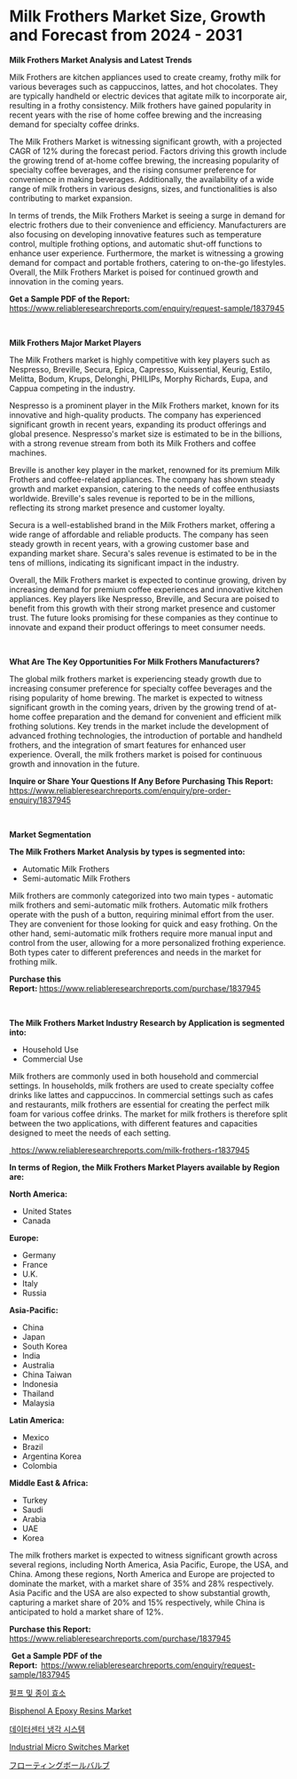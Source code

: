 <p><h1>Milk Frothers Market Size, Growth and Forecast from 2024 - 2031</h1></p><p><strong>Milk Frothers Market Analysis and Latest Trends</strong></p>
<p><p>Milk Frothers are kitchen appliances used to create creamy, frothy milk for various beverages such as cappuccinos, lattes, and hot chocolates. They are typically handheld or electric devices that agitate milk to incorporate air, resulting in a frothy consistency. Milk frothers have gained popularity in recent years with the rise of home coffee brewing and the increasing demand for specialty coffee drinks.</p><p>The Milk Frothers Market is witnessing significant growth, with a projected CAGR of 12% during the forecast period. Factors driving this growth include the growing trend of at-home coffee brewing, the increasing popularity of specialty coffee beverages, and the rising consumer preference for convenience in making beverages. Additionally, the availability of a wide range of milk frothers in various designs, sizes, and functionalities is also contributing to market expansion.</p><p>In terms of trends, the Milk Frothers Market is seeing a surge in demand for electric frothers due to their convenience and efficiency. Manufacturers are also focusing on developing innovative features such as temperature control, multiple frothing options, and automatic shut-off functions to enhance user experience. Furthermore, the market is witnessing a growing demand for compact and portable frothers, catering to on-the-go lifestyles. Overall, the Milk Frothers Market is poised for continued growth and innovation in the coming years.</p></p>
<p><strong>Get a Sample PDF of the Report:&nbsp;</strong> <a href="https://www.reliableresearchreports.com/enquiry/request-sample/1837945">https://www.reliableresearchreports.com/enquiry/request-sample/1837945</a></p>
<p>&nbsp;</p>
<p><strong>Milk Frothers Major Market Players</strong></p>
<p><p>The Milk Frothers market is highly competitive with key players such as Nespresso, Breville, Secura, Epica, Capresso, Kuissential, Keurig, Estilo, Melitta, Bodum, Krups, Delonghi, PHILIPs, Morphy Richards, Eupa, and Cappua competing in the industry.</p><p>Nespresso is a prominent player in the Milk Frothers market, known for its innovative and high-quality products. The company has experienced significant growth in recent years, expanding its product offerings and global presence. Nespresso's market size is estimated to be in the billions, with a strong revenue stream from both its Milk Frothers and coffee machines.</p><p>Breville is another key player in the market, renowned for its premium Milk Frothers and coffee-related appliances. The company has shown steady growth and market expansion, catering to the needs of coffee enthusiasts worldwide. Breville's sales revenue is reported to be in the millions, reflecting its strong market presence and customer loyalty.</p><p>Secura is a well-established brand in the Milk Frothers market, offering a wide range of affordable and reliable products. The company has seen steady growth in recent years, with a growing customer base and expanding market share. Secura's sales revenue is estimated to be in the tens of millions, indicating its significant impact in the industry.</p><p>Overall, the Milk Frothers market is expected to continue growing, driven by increasing demand for premium coffee experiences and innovative kitchen appliances. Key players like Nespresso, Breville, and Secura are poised to benefit from this growth with their strong market presence and customer trust. The future looks promising for these companies as they continue to innovate and expand their product offerings to meet consumer needs.</p></p>
<p>&nbsp;</p>
<p><strong>What Are The Key Opportunities For Milk Frothers Manufacturers?</strong></p>
<p><p>The global milk frothers market is experiencing steady growth due to increasing consumer preference for specialty coffee beverages and the rising popularity of home brewing. The market is expected to witness significant growth in the coming years, driven by the growing trend of at-home coffee preparation and the demand for convenient and efficient milk frothing solutions. Key trends in the market include the development of advanced frothing technologies, the introduction of portable and handheld frothers, and the integration of smart features for enhanced user experience. Overall, the milk frothers market is poised for continuous growth and innovation in the future.</p></p>
<p><strong>Inquire or Share Your Questions If Any Before Purchasing This Report:</strong> <a href="https://www.reliableresearchreports.com/enquiry/pre-order-enquiry/1837945">https://www.reliableresearchreports.com/enquiry/pre-order-enquiry/1837945</a></p>
<p>&nbsp;</p>
<p><strong>Market Segmentation</strong></p>
<p><strong>The Milk Frothers Market Analysis by types is segmented into:</strong></p>
<p><ul><li>Automatic Milk Frothers</li><li>Semi-automatic Milk Frothers</li></ul></p>
<p><p>Milk frothers are commonly categorized into two main types - automatic milk frothers and semi-automatic milk frothers. Automatic milk frothers operate with the push of a button, requiring minimal effort from the user. They are convenient for those looking for quick and easy frothing. On the other hand, semi-automatic milk frothers require more manual input and control from the user, allowing for a more personalized frothing experience. Both types cater to different preferences and needs in the market for frothing milk.</p></p>
<p><strong>Purchase this Report:&nbsp;</strong><a href="https://www.reliableresearchreports.com/purchase/1837945">https://www.reliableresearchreports.com/purchase/1837945</a></p>
<p>&nbsp;</p>
<p><strong>The Milk Frothers Market Industry Research by Application is segmented into:</strong></p>
<p><ul><li>Household Use</li><li>Commercial Use</li></ul></p>
<p><p>Milk frothers are commonly used in both household and commercial settings. In households, milk frothers are used to create specialty coffee drinks like lattes and cappuccinos. In commercial settings such as cafes and restaurants, milk frothers are essential for creating the perfect milk foam for various coffee drinks. The market for milk frothers is therefore split between the two applications, with different features and capacities designed to meet the needs of each setting.</p></p>
<p><a href="https://www.reliableresearchreports.com/milk-frothers-r1837945">&nbsp;https://www.reliableresearchreports.com/milk-frothers-r1837945</a></p>
<p><strong>In terms of Region, the Milk Frothers Market Players available by Region are:</strong></p>
<p>
    <p> <strong> North America: </strong>
        <ul>
            <li>United States</li>
            <li>Canada</li>
        </ul>
        </p> 
    <p> <strong> Europe: </strong>
        <ul>
            <li>Germany</li>
            <li>France</li>
            <li>U.K.</li>
            <li>Italy</li>
            <li>Russia</li>
        </ul>
        </p> 
    <p> <strong> Asia-Pacific: </strong>
        <ul>
            <li>China</li>
            <li>Japan</li>
            <li>South Korea</li>
            <li>India</li>
            <li>Australia</li>
            <li>China Taiwan</li>
            <li>Indonesia</li>
            <li>Thailand</li>
            <li>Malaysia</li>
        </ul>
        </p> 
    <p> <strong> Latin America: </strong>
        <ul>
            <li>Mexico</li>
            <li>Brazil</li>
            <li>Argentina Korea</li>
            <li>Colombia</li>
        </ul>
        </p> 
    <p> <strong> Middle East & Africa: </strong>
        <ul>
            <li>Turkey</li>
            <li>Saudi</li>
            <li>Arabia</li>
            <li>UAE</li>
            <li>Korea</li>
        </ul>
    </p>
    </p>
<p><p>The milk frothers market is expected to witness significant growth across several regions, including North America, Asia Pacific, Europe, the USA, and China. Among these regions, North America and Europe are projected to dominate the market, with a market share of 35% and 28% respectively. Asia Pacific and the USA are also expected to show substantial growth, capturing a market share of 20% and 15% respectively, while China is anticipated to hold a market share of 12%.</p></p>
<p><strong>Purchase this Report: </strong><a href="https://www.reliableresearchreports.com/purchase/1837945">https://www.reliableresearchreports.com/purchase/1837945</a></p>
<p>&nbsp;<strong>Get a Sample PDF of the Report:&nbsp;&nbsp;</strong><a href="https://www.reliableresearchreports.com/enquiry/request-sample/1837945">https://www.reliableresearchreports.com/enquiry/request-sample/1837945</a></p>
<p><strong></strong></p>
<p><p><a href="https://github.com/fredrickeglers/Market-Research-Report-List-1/blob/main/594149726994.md">펄프 및 종이 효소</a></p><p><a href="https://issuu.com/reportprime-2/docs/bisphenol-a-epoxy-resins-market-size-2030.pptx">Bisphenol A Epoxy Resins Market</a></p><p><a href="https://github.com/bunxhcci35271755/Market-Research-Report-List-1/blob/main/656174626993.md">데이터센터 냉각 시스템</a></p><p><a href="https://github.com/Chiragrp22/Market-Research-Report-List-4/blob/main/industrial-micro-switches-market.md">Industrial Micro Switches Market</a></p><p><a href="https://github.com/efcvopdgkdx128/Market-Research-Report-List-1/blob/main/801357829287.md">フローティングボールバルブ</a></p></p>